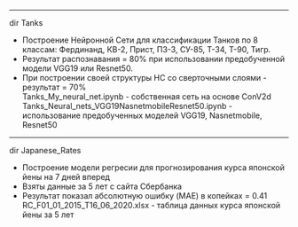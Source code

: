 ------------------------------------------------------------------------------
 dir Tanks
 - Построение Нейронной Сети для классификации Танков по 8 классам: Фердинанд, КВ-2, Прист, ПЗ-3, СУ-85, Т-34, Т-90, Тигр.
 - Результат распознавания  = 80% при использовании предобученной модели VGG19 или Resnet50.
 - При построении своей структуры НС со сверточными слоями - результат = 70%
 <br>Tanks_My_neural_net.ipynb - собственная сеть на основе ConV2d
 <br>Tanks_Neural_nets_VGG19NasnetmobileResnet50.ipynb - использование предобученных моделей VGG19, Nasnetmobile, Resnet50
 
 -------------------------------------------------------------------------------
 dir Japanese_Rates
- Построение модели регресии для прогнозирования курса японской йены на 7 дней вперед
- Взяты данные за 5 лет с сайта Сбербанка
- Результат показал абсолютную ошибку (MAE) в копейках = 0.41
<br>RC_F01_01_2015_T16_06_2020.xlsx - таблица данных курса японской йены за 5 лет
